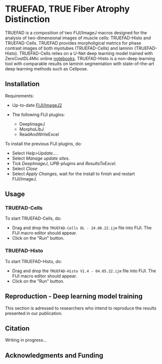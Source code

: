 # TRUEFAD, TRUE Fiber Atrophy Distinction

TRUEFAD is a composition of two FIJI/ImageJ macros designed for the analysis of two-dimensional images of muscle cells: TRUEFAD-Histo and TRUEFAD-Cells. TRUEFAD provides morpholigical metrics for phase contrast images of both myotubes (TRUEFAD-Cells) and laminin (TRUEFAD-Histo). TRUEFAD-Cells relies on a U-Net deep learning model trained with ZeroCostDL4Mic online [notebooks](https://github.com/HenriquesLab/ZeroCostDL4Mic/wiki). TRUEFAD-Histo is a non-deep learning tool with comparable results on laminin segmentation with state-of-the-art deep learning methods such as Cellpose.

## Installation

Requirements:
- Up-to-date [FIJI/ImageJ2](https://imagej.net/software/fiji/downloads)

- The following FIJI plugins:
  - DeepImageJ
  - MorphoLibJ
  - ReadAndWriteExcel 
  
To install the previous FIJI plugins, do:
- Select *Help>Update...*.
- Select *Manage update sites*.
- Tick *DeepImageJ*, *IJPB-plugins* and *ResultsToExcel*.
- Select *Close*
- Select *Apply Changes*, wait for the install to finish and restart FIJI/ImageJ.

## Usage

### TRUEFAD-Cells

To start TRUEFAD-Cells, do:
- Drag and drop the `TRUEFAD-Cells DL - 24.08.22.ijm` file into FIJI. The FIJI macro editor should appear. 
- Click on the "Run" button. 

### TRUEFAD-Histo

To start TRUEFAD-Histo, do:
- Drag and drop the `TRUEFAD-Histo V1.4 - 04.05.22.ijm` file into FIJI. The FIJI macro editor should appear. 
- Click on the "Run" button. 

## Reproduction - Deep learning model training

This section is adressed to researchers who intend to reproduce the results presented in our publication.

## Citation 

Writing in progress...

## Acknowledgments and Funding

